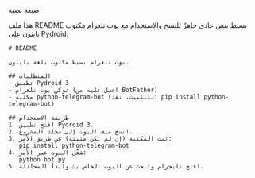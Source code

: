 صيغة نصية

هذا ملف README بسيط بنص عادي جاهزً للنسخ والاستخدام مع بوت تلغرام مكتوب بايثون على Pydroid:

```
# README

بوت تلغرام بسيط مكتوب بلغة بايثون.

## المتطلبات
- تطبيق Pydroid 3
- توكن بوت تلغرام (احصل عليه من BotFather)
- مكتبة python-telegram-bot (للتثبيت، نفذ: pip install python-telegram-bot)

## طريقة الاستخدام
1. افتح تطبيق Pydroid 3.
2. انسخ ملف البوت إلى مجلد المشروع.
3. ثبت المكتبة (إن لم تكن مثبتة) عن طريق الأمر:
   pip install python-telegram-bot
4. شغّل البوت عبر الأمر:
   python bot.py
5. افتح تليجرام وابحث عن البوت الخاص بك وابدأ المحادثة.
